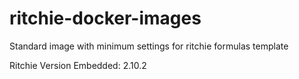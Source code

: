 # ritchie-docker-images
Standard image with minimum settings for ritchie formulas template

Ritchie Version Embedded: 2.10.2